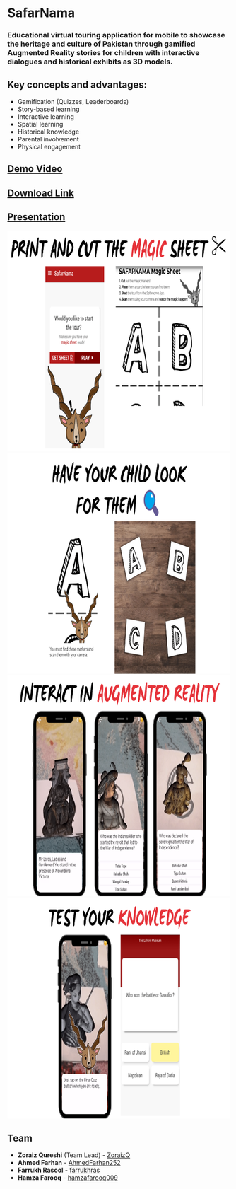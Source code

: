 # SafarNama

### Educational virtual touring application for mobile to showcase the heritage and culture of Pakistan through gamified Augmented Reality stories for children with interactive dialogues and historical exhibits as 3D models.

## Key concepts and advantages:
- Gamification (Quizzes, Leaderboards)
- Story-based learning
- Interactive learning
- Spatial learning
- Historical knowledge
- Parental involvement
- Physical engagement

## [Demo Video](https://drive.google.com/file/d/18yr_Bmii4lxhLZcNgRa9FL_sL9e0CZIp/view?usp=sharing)
## [Download Link](https://github.com/AhmedFarhan252/SafarNama/releases)
## [Presentation](https://www.canva.com/design/DAEQOL9rAyA/OSeFMG8oTmGz1zM5R2QWxQ/view?utm_content=DAEQOL9rAyA&utm_campaign=designshare&utm_medium=link2&utm_source=sharebutton)

<img src="Images/magic-sheet.png" width="800" height="500" />
<img src="Images/search-markers.png" width="800" height="500" />
<img src="Images/interact-ar.png" width="800" height="500" />
<img src="Images/test-knowledge.png" width="800" height="500" />


## Team

- **Zoraiz Qureshi** (Team Lead) - [ZoraizQ](https://github.com/ZoraizQ)
- **Ahmed Farhan** - [AhmedFarhan252](https://github.com/AhmedFarhan252)
- **Farrukh Rasool** - [farrukhras](https://github.com/farrukhras)
- **Hamza Farooq** - [hamzafarooq009](https://github.com/hamzafarooq009)
